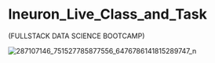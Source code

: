# Ineuron_Live_Class_and_Task
(FULLSTACK DATA SCIENCE BOOTCAMP)


![287107146_751527785877556_6476786141815289747_n](https://user-images.githubusercontent.com/105153025/192716280-c3f6185b-03f5-433f-947c-7ef7a4709941.jpg)

